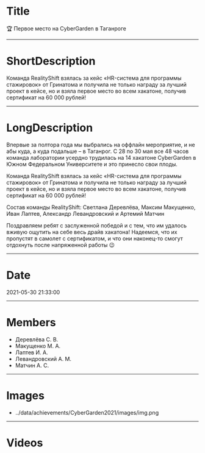 # Title

🏆 Первое место на CyberGarden в Таганроге

---

# ShortDescription

Команда RealityShift взялась за кейс «HR-система для программы стажировок» от Гринатома и получила не только награду за
лучший проект в кейсе, но и взяла первое место во всем хакатоне, получив сертификат на 60 000 рублей!

---

# LongDescription

Впервые за полтора года мы выбрались на оффлайн мероприятие, и не абы куда, а куда подальше – в Таганрог. С 28 по 30 мая
все 48 часов команда лаборатории усердно трудилась на 14 хакатоне CyberGarden в Южном Федеральном Университете и это
принесло свои плоды.

Команда RealityShift взялась за кейс «HR-система для программы стажировок» от Гринатома и получила не только награду за
лучший проект в кейсе, но и взяла первое место во всем хакатоне, получив сертификат на 60 000 рублей!

Состав команды RealityShift:
Светлана Деревлёва, Максим Макущенко, Иван Лаптев, Александр Левандровский и Артемий Матчин

Поздравляем ребят с заслуженной победой и с тем, что им удалось вживую ощутить на себе весь драйв хакатона! Надеемся,
что их пропустят в самолет с сертификатом, и что они наконец-то смогут отдохнуть после напряженной работы 😉

---

# Date

2021-05-30 21:33:00

---

# Members

- Деревлёва С. В.
- Макущенко М. А.
- Лаптев И. А.
- Левандровский А. М.
- Матчин А. С.

---

# Images

- ../data/achievements/CyberGarden2021/images/img.png

---

# Videos
